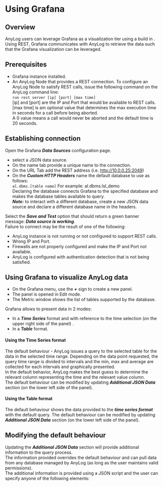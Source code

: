 # Using Grafana

## Overview

AnyLog users can leverage Grafana as a visualization tier using a build in .  
Using REST, Grafana communicates with AnyLog to retrieve the data such that the Grafana visualization can be leveraged.

## Prerequisites

* Grafana instance installed.
* An AnyLog Node that provides a REST connection.
To configure an AnyLog Node to satisfy REST calls, issue the following command on the AnyLog command line:  
```run rest server [ip] [port] [max time]```  
[ip] and [port] are the IP and Port that would be available to REST calls.  
[max time] is am optional value that determines the max execution time in seconds for a call before being aborted.  
A 0 value means a call would never be aborted and the default time is 20 seconds.  
 
## Establishing connection

Open the Grafana ***Data Sources*** configuration page.

* select a JSON data source.
* On the name tab provide a unique name to the connection.
* On the URL Tab add the REST address (i.e. http://10.0.0.25:2049)
* On the ***Custom HTTP Headers*** name the default database to use as follows:  
```al.dbms.[table name]```  For example: al.dbms.lsl_demo  
Declaring the database connects Grafana to the specified database and makes the database tables available to query.  
***Note:*** to interact with a different database, create a new JSON data source and declare a different database name in the headers.

Select the ***Save and Test*** option that should return a green banner message: ***Data source is working***.  
Failure to connect may be the result of one of the following:
* AnyLog instance is not running or not configured to support REST calls.
* Wrong IP and Port.
* Firewalls are not properly configured and make the IP and Port not available.
* AnyLog is configured with authentication detection that is not being satisfied.

## Using Grafana to visualize AnyLog data

* On the Grafana menu, use the ***+*** sign to create a new panel.
* The panel is opened in Edit mode.
* The Metric window shows the list of tables supported by the database.

Grafana allows to present data in 2 modes:
* In a ***Time Series*** format and with reference to the time selection (on the upper right side of the panel) .
* In a ***Table*** format.

#### Using the Time Series format
The default behaviour - AnyLog issues a query to the selected table for the data in the selected time range.
Depending on the data point requested, the query time range is divided to intervals and the min, max and average are collected for each intervals and graphically presented.  
In the default behavior, AnyLog makes the best guess to determine the relevant column representing the time and the relevant value column.  
The default behaviour can be modified by updating ***Additional JSON Data*** section (on the lower left side of the panel).
  
 #### Using the Table format
The default behaviour shows the data provided to the ***time series format*** with the default query. 
The default behaviour can be modified by updating ***Additional JSON Data*** section (on the lower left side of the panel).

## Modifying the default behaviour

Updating the ***Additional JSON Data*** section will provide additional information to the query process.  
The information provided overrides the default behaviour and can pull data from any database managed by AnyLog (as long as the user maintains valid permissions).  
The additional information is provided using a JSON script and the user can specify anyone of the following elements:

  







  





